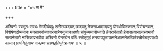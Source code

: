 +++
title = "०५ स मे"

+++

अश्विनोः स्वभूतः सरथः मेमदीयंवपुः शरीरञ्छदयत् छादयतु तेजसाआछादयतु योरथोविरुक्मान् विरोचनवान् विशेषेणदीप्यमानः मनसामनोव्यापारमात्रेणयुजानःअश्वैः संयुज्यमानोभवति हेनरानेतारौ हेनासत्यासत्यस्वभावौ सत्यनेतारौ नासिकाप्रभवौवा अश्विनौ येनरथेन वर्तिः स्तोतृगृहं तनयायपुत्रायत्मनेआत्मनेतत्पित्रेस्तोत्रेचइपयध्यै कामान् प्रापयितुंयाथः गच्छथः सरथइतिपूर्वत्रान्वयः ॥ ५ ॥